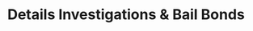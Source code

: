 ---
title: "Details Investigations & Bail Bonds"
url: /denver/details-investigations-and-bail-bonds/
shop: pawnbroker
---